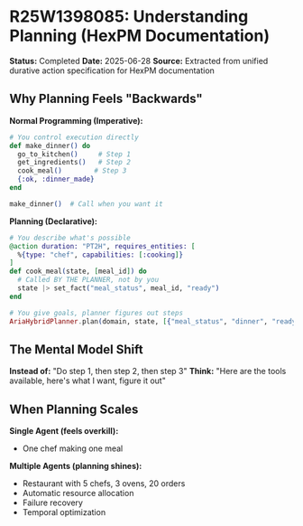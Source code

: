 # R25W1398085: Understanding Planning (HexPM Documentation)

**Status:** Completed
**Date:** 2025-06-28
**Source:** Extracted from unified durative action specification for HexPM documentation

## Why Planning Feels "Backwards"

**Normal Programming (Imperative):**

```elixir
# You control execution directly
def make_dinner() do
  go_to_kitchen()     # Step 1
  get_ingredients()   # Step 2
  cook_meal()        # Step 3
  {:ok, :dinner_made}
end

make_dinner()  # Call when you want it
```

**Planning (Declarative):**

```elixir
# You describe what's possible
@action duration: "PT2H", requires_entities: [
  %{type: "chef", capabilities: [:cooking]}
]
def cook_meal(state, [meal_id]) do
  # Called BY THE PLANNER, not by you
  state |> set_fact("meal_status", meal_id, "ready")
end

# You give goals, planner figures out steps
AriaHybridPlanner.plan(domain, state, [{"meal_status", "dinner", "ready"}])
```

## The Mental Model Shift

**Instead of:** "Do step 1, then step 2, then step 3"
**Think:** "Here are the tools available, here's what I want, figure it out"

## When Planning Scales

**Single Agent (feels overkill):**
- One chef making one meal

**Multiple Agents (planning shines):**
- Restaurant with 5 chefs, 3 ovens, 20 orders
- Automatic resource allocation
- Failure recovery
- Temporal optimization

